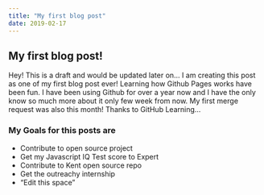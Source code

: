 ```yaml
---
title: "My first blog post"
date: 2019-02-17
---
```


## My first blog post!

Hey! This is a draft and would be updated later on…
I am creating this post as one of my first blog post ever!
Learning how Github Pages works have been fun. I have been using Github for over a year now and I have the only know so much more about it only few week from now. My first merge request was also this month! Thanks to GitHub Learning…

### My Goals for this posts are
-	Contribute to open source project
-	Get my Javascript IQ Test score to Expert
-	Contribute to Kent open source repo
-	Get the outreachy internship
-	“Edit this space”

